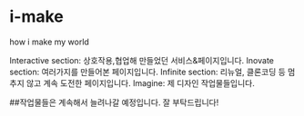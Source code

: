 # i-make
how i make my world

Interactive section: 상호작용,협업해 만들었던 서비스&페이지입니다.
Inovate section: 여러가지를 만들어본 페이지입니다.
Infinite section: 리뉴얼, 클론코딩 등 멈추지 않고 계속 도전한 페이지입니다.
Imagine: 제 디자인 작업물들입니다.

##작업물들은 계속해서 늘려나갈 예정입니다. 잘 부탁드립니다!
